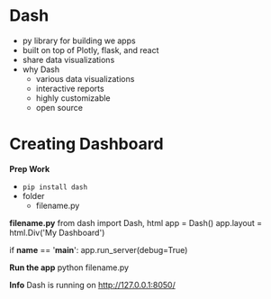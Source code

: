 # Dash
- py library for building we apps
- built on top of Plotly, flask, and react
- share data visualizations
- why Dash
    - various data visualizations
    - interactive reports
    - highly customizable
    - open source

# Creating Dashboard
**Prep Work**
- `pip install dash`
- folder
    - filename.py

**filename.py**
from dash import Dash, html
app = Dash()
app.layout = html.Div('My Dashboard')

if __name__ == '__main__':
    app.run_server(debug=True)

**Run the app**
python filename.py

**Info**
Dash is running on http://127.0.0.1:8050/
